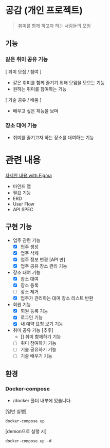 # 공감 (개인 프로젝트)
> 취미를 함께 하고자 하는 사람들의 모임

## 기능

### 같은 취미 공유 기능

[ 취미 모집 / 참여 ]
- 같은 취미를 함께 즐기기 위해 모임을 모으는 기능
- 원하는 취미를 참여하는 기능

[ 기술 공유 / 배움 ]
- 배우고 싶은 재능을 보며 


### 장소 대여 기능
- 취미를 즐기고자 하는 장소를 대여하는 기능


# 관련 내용
[자세한 내용 with Figma](https://www.figma.com/file/R99Ku4WrilbQmWSX0yhZxt/%EA%B0%9C%EC%9D%B8-%ED%94%84%EB%A1%9C%EC%A0%9D%ED%8A%B8?type=design&node-id=0%3A1&mode=design&t=nsWQztnXrtVqtfgk-1)

- 마인드 맵
- 필요 기능
- ERD
- User Flow
- API SPEC


## 구현 기능

- 업주 관련 기능
  - [x] 업주 생성
  - [x] 업주 삭제
  - [x] 업주 정보 변경 [API 만]
  - [x] 업주 공유 장소 관리 기능

- 장소 대여 기능
  - [x] 장소 대여
  - [x] 장소 등록
  - [ ] 장소 제거
  - [x] 업주가 관리하는 대여 장소 리스트 반환

- 회원 기능
  - [x] 회원 등록 기능
  - [x] 로그인 기능
  - [x] 내 예약 요청 보기 기능

- 취미 공유 기능 [추후]
  - [] 취미 함께하기 기능
  - [ ] 취미 참여하기 기능
  - [ ] 기술 공유하기 기능
  - [ ] 기술 배우기 기능

## 환경

### Docker-compose
- /docker 폴더 내부에 있습니다.

[일반 실행]
```agsl
docker-compose up
```

[demon으로 실행 시] 
```
docker-compose up -d
```
